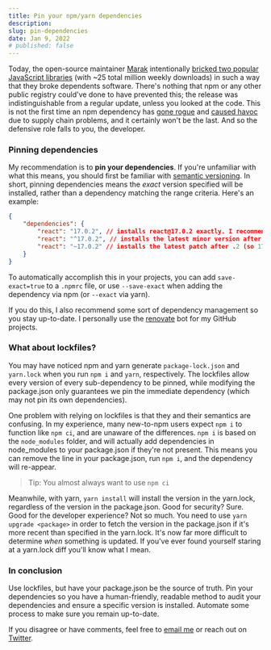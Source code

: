 ```yaml
---
title: Pin your npm/yarn dependencies
description:
slug: pin-dependencies
date: Jan 9, 2022
# published: false
---
```



Today, the open-source maintainer [Marak](https://github.com/Marak) intentionally [bricked two popular JavaScript libraries](https://www.bleepingcomputer.com/news/security/dev-corrupts-npm-libs-colors-and-faker-breaking-thousands-of-apps/) (with ~25 total million weekly downloads) in such a way that they broke dependents software. There's nothing that npm or any other public registry could've done to have prevented this; the release was indistinguishable from a regular update, unless you looked at the code. This is not the first time an npm dependency has [gone rogue](https://qz.com/646467/how-one-programmer-broke-the-internet-by-deleting-a-tiny-piece-of-code/) and [caused havoc](https://github.com/dominictarr/event-stream/issues/115) due to supply chain problems, and it certainly won't be the last. And so the defensive role falls to you, the developer.


### Pinning dependencies
My recommendation is to **pin your dependencies**. If you're unfamiliar with what this means, you should first be familiar with [semantic versioning](https://semver.org/). In short, pinning dependencies means the *exact* version specified will be installed, rather than a dependency matching the range criteria. Here's an example:


```json
{
    "dependencies": {
        "react": "17.0.2", // installs react@17.0.2 exactly. I recommend this.
        "react": "^17.0.2", // installs the latest minor version after .0 (so 17.*.*)
        "react": "~17.0.2" // installs the latest patch after .2 (so 17.0.*)
    }
}
```

To automatically accomplish this in your projects, you can add `save-exact=true` to a `.npmrc` file, or use `--save-exact` when adding the dependency via npm (or `--exact` via yarn).

If you do this, I also recommend some sort of dependency management so you stay up-to-date. I personally use the [renovate](https://github.com/renovatebot/renovate) bot for my GitHub projects.

### What about lockfiles?

You may have noticed npm and yarn generate `package-lock.json` and `yarn.lock` when you run `npm i` and `yarn`, respectively. The lockfiles allow every version of every sub-dependency to be pinned, while modifying the package.json only guarantees we pin the immediate dependency (which may not pin its own dependencies).

One problem with relying on lockfiles is that they and their semantics are confusing. In my experience, many new-to-npm users expect `npm i` to function like `npm ci`, and are unaware of the differences. `npm i` is based on the `node_modules` folder, and will actually add dependencies in node_modules to your package.json if they're not present. This means you can remove the line in your package.json, run `npm i`, and the dependency will re-appear. 


> Tip: You almost always want to use `npm ci`


Meanwhile, with yarn, `yarn install` will install the version in the yarn.lock, regardless of the version in the package.json. Good for security? Sure. Good for the developer experience? Not so much. You need to use `yarn upgrade <package>` in order to fetch the version in the package.json if it's more recent than specified in the yarn.lock. It's now far more difficult to determine *when* something is updated. If you've ever found yourself staring at a yarn.lock diff you'll know what I mean. 

### In conclusion
Use lockfiles, but have your package.json be the source of truth. Pin your dependencies so you have a human-friendly, readable method to audit your dependencies and ensure a specific version is installed. Automate some process to make sure you remain up-to-date.

If you disagree or have comments, feel free to [email me](mailto:maxwell.leiter@gmail.com) or reach out on [Twitter](https://twitter.com/max_leiter).